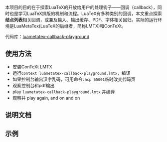 本项目的目的在于探索LuaTeX的开放给用户的处理钩子——回调（callback），同时也是学习LuaTeX排版的机制和流程。LuaTeX有多种类别的回调，本文重点探索**结点列表**相关回调，或兼及输入、输出缓存、PDF、字体相关回归。实际的运行环境是LuaMetaTex(LuaTeX的后继者，简称LMTX)和ConTeXt。

代码库：[luametatex-callback-playground](https://github.com/Fusyong/luametatex-callback-playground)

## 使用方法

* 安装ConTeXt LMTX
* 运行`context luametatex-callback-playground.lmtx`，编译
* 如果控制台输出汉字乱码，可用命令`chcp 65001`临时改变代码页
* 观察控制台和pdf输出
* play `luametatex-callback-playground.lmtx` 并编译
* 观察并 play again, and on and on

## 说明文档

## 示例




